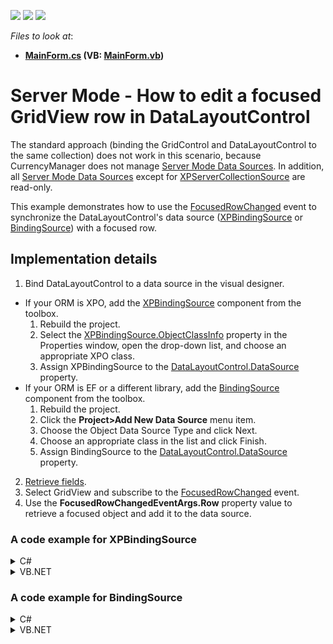 <!-- default badges list -->
![](https://img.shields.io/endpoint?url=https://codecentral.devexpress.com/api/v1/VersionRange/245001167/19.1.3%2B)
[![](https://img.shields.io/badge/Open_in_DevExpress_Support_Center-FF7200?style=flat-square&logo=DevExpress&logoColor=white)](https://supportcenter.devexpress.com/ticket/details/T868102)
[![](https://img.shields.io/badge/📖_How_to_use_DevExpress_Examples-e9f6fc?style=flat-square)](https://docs.devexpress.com/GeneralInformation/403183)
<!-- default badges end -->
<!-- default file list -->
*Files to look at*:

* **[MainForm.cs](./CS/BindingListForServerMode/MainForm.cs) (VB: [MainForm.vb](./VB/BindingListForServerMode/MainForm.vb))**
<!-- default file list end -->
# Server Mode - How to edit a focused GridView row in DataLayoutControl

The standard approach (binding the GridControl and DataLayoutControl to the same collection) does not work in this scenario, because CurrencyManager does not manage [Server Mode Data Sources](https://docs.devexpress.com/WindowsForms/8398/Controls-and-Libraries/Data-Grid/Data-Binding/Large-Data-Sources-Server-and-Instant-Feedback-Modes#server-mode-data-sources). In addition, all [Server Mode Data Sources](https://docs.devexpress.com/WindowsForms/8398/Controls-and-Libraries/Data-Grid/Data-Binding/Large-Data-Sources-Server-and-Instant-Feedback-Modes#server-mode-data-sources) except for [XPServerCollectionSource](https://docs.devexpress.com/XPO/DevExpress.Xpo.XPServerCollectionSource) are read-only.

This example demonstrates how to use the [FocusedRowChanged](https://docs.devexpress.com/WindowsForms/DevExpress.XtraGrid.Views.Base.ColumnView.FocusedRowObjectChanged) event to synchronize the DataLayoutControl's data source ([XPBindingSource](https://docs.devexpress.com/XPO/DevExpress.Xpo.XPBindingSource) or [BindingSource](https://docs.microsoft.com/en-us/dotnet/api/system.windows.forms.bindingsource)) with a focused row.

## Implementation details

1. Bind DataLayoutControl to a data source in the visual designer.
  - If your ORM is XPO, add the [XPBindingSource](https://docs.devexpress.com/XPO/DevExpress.Xpo.XPBindingSource) component from the toolbox.
    1. Rebuild the project.
    2. Select the [XPBindingSource.ObjectClassInfo](https://docs.devexpress.com/XPO/DevExpress.Xpo.XPBindingSource.ObjectClassInfo) property in the Properties window, open the drop-down list, and choose an appropriate XPO class.
    3. Assign XPBindingSource to the [DataLayoutControl.DataSource](https://docs.devexpress.com/WindowsForms/DevExpress.XtraDataLayout.DataLayoutControl.DataSource) property.
  - If your ORM is EF or a different library, add the [BindingSource](https://docs.microsoft.com/en-us/dotnet/api/system.windows.forms.bindingsource) component from the toolbox.
    1. Rebuild the project.
    2. Click the **Project>Add New Data Source** menu item.
    3. Choose the Object Data Source Type and click Next.
    4. Choose an appropriate class in the list and click Finish.
    5. Assign BindingSource to the [DataLayoutControl.DataSource](https://docs.devexpress.com/WindowsForms/DevExpress.XtraDataLayout.DataLayoutControl.DataSource) property.
2. [Retrieve fields](https://docs.devexpress.com/WindowsForms/4921/controls-and-libraries/form-layout-managers/layout-and-data-layout-controls/data-layout-control#step-2-retrieve-fields).
3. Select GridView and subscribe to the [FocusedRowChanged](https://docs.devexpress.com/WindowsForms/DevExpress.XtraGrid.Views.Base.ColumnView.FocusedRowObjectChanged) event.
4. Use the **FocusedRowChangedEventArgs.Row** property value to retrieve a focused object and add it to the data source.

### A code example for XPBindingSource

<details>
    <summary>C#</summary>

```cs
private void GridView_FocusedRowObjectChanged(object sender, FocusedRowObjectChangedEventArgs e) {
    XPBindingSource.DataSource = Session.GetLoadedObjectByKey<ServerSideGridTest>(e.Row);
}
```
</details>
<details>
    <summary>VB.NET</summary>

```vb
Private Sub GridView_FocusedRowObjectChanged(ByVal sender As Object, ByVal e As FocusedRowObjectChangedEventArgs)
    XPBindingSource.DataSource = Session.GetLoadedObjectByKey(Of ServerSideGridTest)(e.Row)
End Sub
```
</details>

### A code example for BindingSource

<details>
    <summary>C#</summary>

```cs
private void GridView_FocusedRowObjectChanged(object sender, FocusedRowObjectChangedEventArgs e) {
    object obj = DbContext.ServerSideGridTests.Single(e.Row);
    BindingSource.Clear();
    BindingSource.Add(obj);
}
```
</details>
<details>
    <summary>VB.NET</summary>

```vb
Private Sub GridView_FocusedRowObjectChanged(ByVal sender As Object, ByVal e As FocusedRowObjectChangedEventArgs)
	Dim obj As Object = DbContext.ServerSideGridTests.Single(e.Row)
	BindingSource.Clear()
	BindingSource.Add(obj)
End Sub
```
</details>
